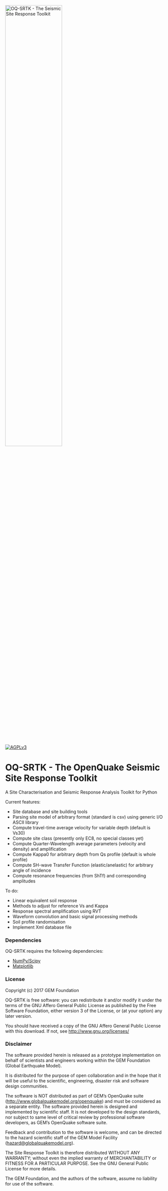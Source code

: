 <img alt="OQ-SRTK - The Seismic Site Response Toolkit" class="right" style="width: 60%" src="https://raw.githubusercontent.com/klunk386/SeismicSiteTool/master/Logo/OQ-SRTK-Logo.png" />

[![AGPLv3](https://www.gnu.org/graphics/agplv3-88x31.png)](https://www.gnu.org/licenses/agpl.html)

# OQ-SRTK - The OpenQuake Seismic Site Response Toolkit

A Site Characterisation and Seismic Response Analysis Toolkit for Python

Current features:

  * Site database and site building tools
  * Parsing site model of arbitrary format (standard is csv) using generic I/O ASCII library
  * Compute travel-time average velocity for variable depth (default is Vs30)
  * Compute site class (presently only EC8, no special classes yet)
  * Compute Quarter-Wavelength average parameters (velocity and density) and amplification
  * Compute Kappa0 for arbitrary depth from Qs profile (default is whole profile)
  * Compute SH-wave Transfer Function (elastic/anelastic) for arbitrary angle of incidence
  * Compute resonance frequencies (from ShTf) and corresponding amplitudes

To do:

  * Linear equivalent soil response
  * Methods to adjust for reference Vs and Kappa
  * Response spectral amplification using RVT
  * Waveform convolution and basic signal processing methods
  * Soil profile randomisation
  * Implement Xml database file

### Dependencies

OQ-SRTK requires the following dependencies:

  * [NumPy/Scipy](http://www.scipy.org/)
  * [Matplotlib](http://matplotlib.org/)

### License

Copyright (c) 2017 GEM Foundation

OQ-SRTK is free software: you can redistribute it and/or modify it under the terms of the GNU Affero General Public License as published by the Free Software Foundation, either version 3 of the License, or (at your option) any later version.

You should have received a copy of the GNU Affero General Public License with this download. If not, see <http://www.gnu.org/licenses/>

### Disclaimer

The software provided herein is released as a prototype implementation on behalf of scientists and engineers working within the GEM Foundation (Global Earthquake Model).

It is distributed for the purpose of open collaboration and in the hope that it will be useful to the scientific, engineering, disaster risk and software design communities.

The software is NOT distributed as part of GEM’s OpenQuake suite (http://www.globalquakemodel.org/openquake) and must be considered as a separate entity. The software provided herein is designed and implemented by scientific staff. It is not developed to the design standards, nor subject to same level of critical review by professional software developers, as GEM’s OpenQuake software suite.

Feedback and contribution to the software is welcome, and can be directed to the hazard scientific staff of the GEM Model Facility (hazard@globalquakemodel.org).

The Site Response Toolkit is therefore distributed WITHOUT ANY WARRANTY; without even the implied warranty of MERCHANTABILITY or FITNESS FOR A PARTICULAR PURPOSE. See the GNU General Public License for more details.

The GEM Foundation, and the authors of the software, assume no liability for use of the software.
